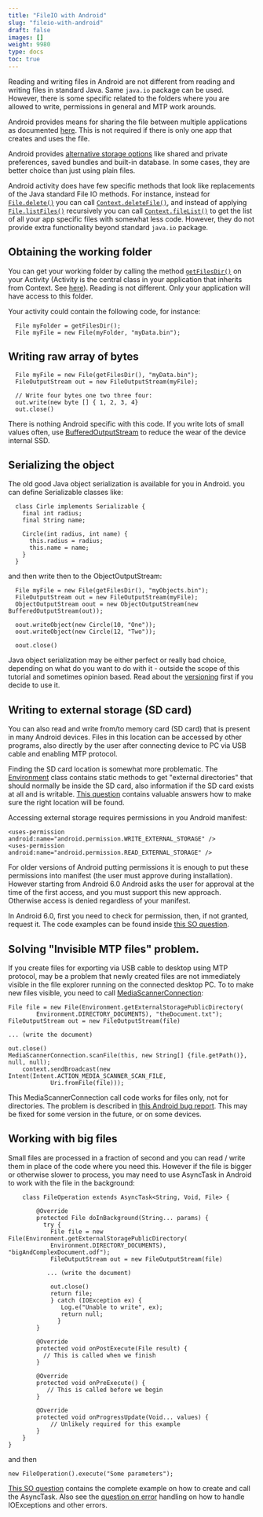 ```yaml
---
title: "FileIO with Android"
slug: "fileio-with-android"
draft: false
images: []
weight: 9980
type: docs
toc: true
---
```


Reading and writing files in Android are not different from reading and writing files in standard Java. Same `java.io` package can be used. However, there is some specific related to the folders where you are allowed to write, permissions in general and MTP work arounds.


Android provides means for sharing the file between multiple applications as documented [here][1]. This is not required if there is only one app that creates and uses the file.

Android provides [alternative storage options][2] like shared and private preferences, saved bundles and built-in database. In some cases, they are better choice than just using plain files.

Android activity does have few specific methods that look like replacements of the Java standard File IO methods. For instance, instead for [`File.delete()`][3] you can call [`Context.deleteFile()`][4], and instead of applying [`File.listFiles()`][5] recursively you can call [`Context.fileList()`][6] to get the list of all your app specific files with somewhat less code. However, they do not provide extra functionality beyond standard `java.io` package.


  [1]: https://developer.android.com/training/secure-file-sharing/setup-sharing.html
  [2]: https://developer.android.com/guide/topics/data/data-storage.html
  [3]: https://docs.oracle.com/javase/7/docs/api/java/io/File.html#delete()
  [4]: https://developer.android.com/reference/android/content/Context.html#deleteFile(java.lang.String)
  [5]: https://docs.oracle.com/javase/7/docs/api/java/io/File.html#listFiles()
  [6]: https://developer.android.com/reference/android/content/Context.html#fileList()

## Obtaining the working folder
You can get your working folder by calling the method [`getFilesDir()`][1] on your Activity (Activity is the central class in your application that inherits from Context. See [here][2]). Reading is not different. Only your application will have access to this folder.

Your activity could contain the following code, for instance:

      File myFolder = getFilesDir();
      File myFile = new File(myFolder, "myData.bin");


  [1]: https://developer.android.com/reference/android/content/Context.html#getFilesDir()
  [2]: https://www.wikiod.com/android/activity

## Writing raw array of bytes
      File myFile = new File(getFilesDir(), "myData.bin");
      FileOutputStream out = new FileOutputStream(myFile);
    
      // Write four bytes one two three four:
      out.write(new byte [] { 1, 2, 3, 4}
      out.close()

There is nothing Android specific with this code. If you write lots of small values often, use [BufferedOutputStream][1] to reduce the wear of the device internal SSD.


  [1]: https://developer.android.com/reference/java/io/BufferedOutputStream.html

## Serializing the object
The old good Java object serialization is available for you in Android. you can define Serializable classes like:

      class Cirle implements Serializable {
        final int radius;
        final String name;
    
        Circle(int radius, int name) {
          this.radius = radius;
          this.name = name;
        }
      }

  and then write then to the ObjectOutputStream:

      File myFile = new File(getFilesDir(), "myObjects.bin");
      FileOutputStream out = new FileOutputStream(myFile);
      ObjectOutputStream oout = new ObjectOutputStream(new BufferedOutputStream(out));
    
      oout.writeObject(new Circle(10, "One"));
      oout.writeObject(new Circle(12, "Two"));
      
      oout.close()

Java object serialization may be either perfect or really bad choice, depending on what do you want to do with it - outside the scope of this tutorial and sometimes opinion based. Read about the [versioning][1] first if you decide to use it. 

  [1]: http://www.javaworld.com/article/2071731/core-java/ensure-proper-version-control-for-serialized-objects.html

## Writing to external storage (SD card)
You can also read and write from/to memory card (SD card) that is present in many Android devices. Files in this location can be accessed by other programs, also directly by the user after connecting device to PC via USB cable and enabling MTP protocol. 

Finding the SD card location is somewhat more problematic. The [Environment][1] class contains static methods to get "external directories" that should normally be inside the SD card, also information if the SD card exists at all and is writable. [This question][2] contains valuable answers how to make sure the right location will be found.

Accessing external storage requires permissions in you Android manifest:

    <uses-permission android:name="android.permission.WRITE_EXTERNAL_STORAGE" />
    <uses-permission android:name="android.permission.READ_EXTERNAL_STORAGE" />

For older versions of Android putting permissions it is enough to put these permissions into manifest (the user must approve during installation). However starting from Android 6.0 Android asks the user for approval at the time of the first access, and you must support this new approach. Otherwise access is denied regardless of your manifest.

In Android 6.0, first you need to check for permission, then, if not granted, request it. The code examples can be found inside [this SO question][3].

  [1]: https://developer.android.com/reference/android/os/Environment.html
  [2]: http://stackoverflow.com/questions/5694933/find-an-external-sd-card-location
  [3]: http://stackoverflow.com/questions/33139754/android-6-0-marshmallow-cannot-write-to-sd-card
  [4]: https://code.google.com/p/android/issues/detail?id=38282

## Solving "Invisible MTP files" problem.
If you create files for exporting via USB cable to desktop using MTP protocol, may be a problem that newly created files are not immediately visible in the file explorer running on the connected desktop PC. To to make new files visible, you need to call [MediaScannerConnection][1]:

    File file = new File(Environment.getExternalStoragePublicDirectory(
            Environment.DIRECTORY_DOCUMENTS), "theDocument.txt");
    FileOutputStream out = new FileOutputStream(file)
    
    ... (write the document)

    out.close()
    MediaScannerConnection.scanFile(this, new String[] {file.getPath()}, null, null);
        context.sendBroadcast(new Intent(Intent.ACTION_MEDIA_SCANNER_SCAN_FILE,
                Uri.fromFile(file)));


This MediaScannerConnection call code works for files only, not for directories. The problem is described in [this Android bug report][2]. This may be fixed for some version in the future, or on some devices.


  [1]: https://developer.android.com/reference/android/media/MediaScannerConnection.html
  [2]: https://code.google.com/p/android/issues/detail?id=38282

## Working with big files
Small files are processed in a fraction of second and you can read / write them in place of the code where you need this. However if the file is bigger or otherwise slower to process, you may need to use AsyncTask in Android to work with the file in the background:

        class FileOperation extends AsyncTask<String, Void, File> {
    
            @Override
            protected File doInBackground(String... params) {
              try {
                File file = new File(Environment.getExternalStoragePublicDirectory(
                Environment.DIRECTORY_DOCUMENTS), "bigAndComplexDocument.odf");
                FileOutputStream out = new FileOutputStream(file)

               ... (write the document)

                out.close()
                return file;
                } catch (IOException ex) {
                   Log.e("Unable to write", ex);
                   return null;
                  }
            }
    
            @Override
            protected void onPostExecute(File result) {
              // This is called when we finish 
            }
    
            @Override
            protected void onPreExecute() {
               // This is called before we begin
            }
    
            @Override
            protected void onProgressUpdate(Void... values) {
                // Unlikely required for this example
            }
        }
    }

and then

    new FileOperation().execute("Some parameters");    

 [This SO question][1] contains the complete example on how to create and call the AsyncTask. Also see the [question on error][2] handling on how to handle IOExceptions and other errors.


  [1]: http://stackoverflow.com/questions/9671546/asynctask-android-example
  [2]: http://stackoverflow.com/questions/3690980/asynctask-error-handling

